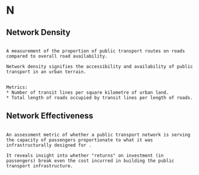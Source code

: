 # N

## Network Density
```{tabbed} Definition

A measurement of the proportion of public transport routes on roads compared to overall road availability.

Network density signifies the accessibility and availability of public transport in an urban terrain.

```
```{tabbed} Application

Metrics:
* Number of transit lines per square kilometre of urban land.
* Total length of roads occupied by transit lines per length of roads.

```

## Network Effectiveness
```{tabbed} Definition

An assessment metric of whether a public transport network is serving the capacity of passengers proportionate to what it was infrastructurally designed for .

It reveals insight into whether "returns" on investment (in passengers) break even the cost incurred in building the public transport infrastructure.
```
